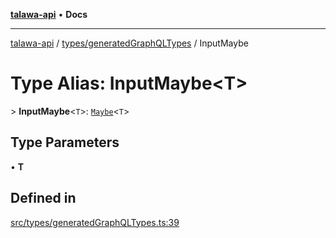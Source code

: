 [**talawa-api**](../../../README.md) • **Docs**

***

[talawa-api](../../../modules.md) / [types/generatedGraphQLTypes](../README.md) / InputMaybe

# Type Alias: InputMaybe\<T\>

\> **InputMaybe**\<`T`\>: [`Maybe`](Maybe.md)\<`T`\>

## Type Parameters

• **T**

## Defined in

[src/types/generatedGraphQLTypes.ts:39](https://github.com/PalisadoesFoundation/talawa-api/blob/92443bb6a5ff3ed66457149a509401986a82e570/src/types/generatedGraphQLTypes.ts#L39)
